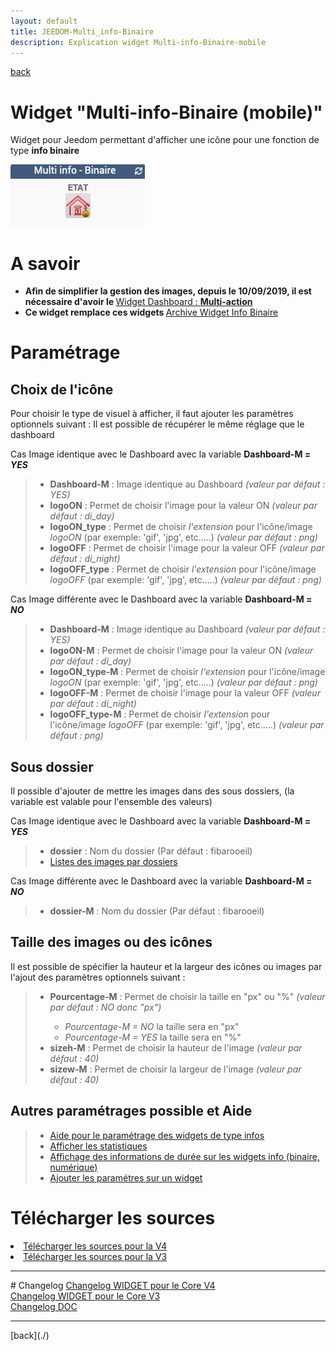```yaml
---
layout: default
title: JEEDOM-Multi_info-Binaire
description: Explication widget Multi-info-Binaire-mobile
---
```

[back](./)
# Widget "Multi-info-Binaire (mobile)"

Widget pour Jeedom permettant d'afficher une icône pour une fonction de type <b>info binaire</b>

<p><img src="../img/exemple/m/multi_binaire.png" alt="Resultat" /></p>

# A savoir
<ul>
<li><b>Afin de simplifier la gestion des images, depuis le 10/09/2019, il est nécessaire d'avoir le </b><a href="WIDGET_d_Multi_action_Defaut">Widget Dashboard : <b>Multi-action</b></a></li>
<li><b>Ce widget remplace ces widgets </b><a href="Archive_WIDGET_m_Multiinfo">Archive Widget Info Binaire</a></li>
</ul>

# Paramétrage
## Choix de l'icône
Pour choisir le type de visuel à afficher, il faut ajouter les paramètres optionnels suivant :
Il est possible de récupérer le même réglage que le dashboard

Cas Image identique avec le Dashboard avec la variable <b>Dashboard-M = <i>YES</i></b>
<blockquote>
    <ul>
        <li><b>Dashboard-M</b> : Image identique au Dashboard <i> (valeur par défaut : YES)</i></li>
        <li><b>logoON</b> : Permet de choisir l'image pour la valeur ON<i> (valeur par défaut : di_day)</i></li>
        <li><b>logoON_type</b> : Permet de choisir <i>l'extension</i> pour l'icône/image <i>logoON</i> (par exemple: 'gif', 'jpg', etc.....)<i> (valeur par défaut : png)</i></li>
        <li><b>logoOFF</b> : Permet de choisir l'image pour la valeur OFF<i> (valeur par défaut : di_night)</i></li>
        <li><b>logoOFF_type</b> : Permet de choisir <i>l'extension</i> pour l'icône/image <i>logoOFF</i> (par exemple: 'gif', 'jpg', etc.....)<i> (valeur par défaut : png)</i></li>
    </ul>
</blockquote>

Cas Image différente avec le Dashboard avec la variable <b>Dashboard-M = <i>NO</i></b>
<blockquote>
    <ul>
        <li><b>Dashboard-M</b> : Image identique au Dashboard <i> (valeur par défaut : YES)</i></li>
        <li><b>logoON-M</b> : Permet de choisir l'image pour la valeur ON<i> (valeur par défaut : di_day)</i></li>
        <li><b>logoON_type-M</b> : Permet de choisir <i>l'extension</i> pour l'icône/image <i>logoON</i> (par exemple: 'gif', 'jpg', etc.....)<i> (valeur par défaut : png)</i></li>
        <li><b>logoOFF-M</b> : Permet de choisir l'image pour la valeur OFF<i> (valeur par défaut : di_night)</i></li>
        <li><b>logoOFF_type-M</b> : Permet de choisir <i>l'extension</i> pour l'icône/image <i>logoOFF</i> (par exemple: 'gif', 'jpg', etc.....)<i> (valeur par défaut : png)</i></li>
    </ul>
</blockquote>


## Sous dossier
Il possible d'ajouter de mettre les images dans des sous dossiers, (la variable est valable pour l'ensemble des valeurs)

Cas Image identique avec le Dashboard avec la variable <b>Dashboard-M = <i>YES</i></b>
<blockquote>
    <ul>
        <li><b>dossier</b> : Nom du dossier (Par défaut : fibarooeil)</li>
        <li><a href="List_img.html">Listes des images par dossiers</a></li>
    </ul>
</blockquote>

Cas Image différente avec le Dashboard avec la variable <b>Dashboard-M = <i>NO</i></b>
<blockquote>
    <ul>
        <li><b>dossier-M</b> : Nom du dossier (Par défaut : fibarooeil)</li>
    </ul>
</blockquote>

## Taille des images ou des icônes
Il est possible de spécifier la hauteur et la largeur des icônes ou images par l'ajout des paramètres optionnels suivant :
<blockquote>
    <ul>
        <li><b>Pourcentage-M</b> : Permet de choisir la taille en "px" ou "%" <i>(valeur par défaut : NO donc "px")</i></li>
        <ul>
            <li><i>Pourcentage-M = NO</i> la taille sera en "px"</li>
            <li><i>Pourcentage-M = YES</i> la taille sera en "%"</li>
        </ul>
        <li><b>sizeh-M</b> : Permet de choisir la hauteur de l'image <i>(valeur par défaut : 40)</i></li>
        <li><b>sizew-M</b> : Permet de choisir la largeur de l'image <i>(valeur par défaut : 40)</i></li>
    </ul>
</blockquote>

## Autres paramétrages possible et Aide
<blockquote>
    <ul>
        <li><a href="HELP_CONFIG_INFOS.html">Aide pour le paramétrage des widgets de type infos</a></li>
        <li><a href="HELP_STATS.html">Afficher les statistiques</a></li>
        <li><a href="HELP_STATS_TEMPS.html">Affichage des informations de durée sur les widgets info (binaire, numérique)</a></li>
        <li><a href="HELP_PARA.html">Ajouter les paramétres sur un widget</a></li>
    </ul>
</blockquote>


# Télécharger les sources
<li><a href="https://github.com/JEALG/JEEDOM-Multi_info-Binaire--mobile/tree/masterv4">Télécharger les sources pour la V4</a></li>
<li><a href="https://github.com/JEALG/JEEDOM-Multi_info-Binaire--mobile/tree/master">Télécharger les sources pour la V3</a></li>

<hr />
# Changelog
<a href="https://github.com/JEALG/JEEDOM-Multi_info-Binaire--mobile/commits/masterv4">Changelog WIDGET pour le Core V4</a><br/>
<a href="https://github.com/JEALG/JEEDOM-Multi_info-Binaire--mobile/commits/master">Changelog WIDGET pour le Core V3</a><br/>
<a href="https://github.com/JEALG/JEEDOM-Widget_JAG-doc/commits/master">Changelog DOC</a>

<hr />
[back](./)